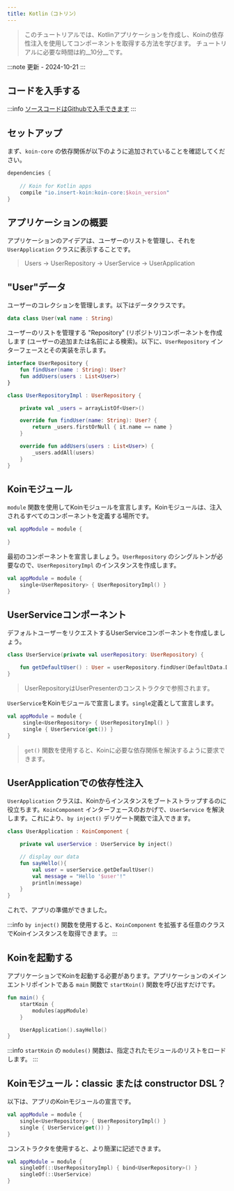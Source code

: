 ```yaml
---
title: Kotlin（コトリン）
---
```

> このチュートリアルでは、Kotlinアプリケーションを作成し、Koinの依存性注入を使用してコンポーネントを取得する方法を学びます。
> チュートリアルに必要な時間は約__10分__です。

:::note
更新 - 2024-10-21
:::

## コードを入手する

:::info
[ソースコードはGithubで入手できます](https://github.com/InsertKoinIO/koin-getting-started/tree/main/kotlin)
:::

## セットアップ

まず、`koin-core` の依存関係が以下のように追加されていることを確認してください。

```groovy
dependencies {
    
    // Koin for Kotlin apps
    compile "io.insert-koin:koin-core:$koin_version"
}
```

## アプリケーションの概要

アプリケーションのアイデアは、ユーザーのリストを管理し、それを `UserApplication` クラスに表示することです。

> Users -> UserRepository -> UserService -> UserApplication

## "User"データ

ユーザーのコレクションを管理します。以下はデータクラスです。

```kotlin
data class User(val name : String)
```

ユーザーのリストを管理する "Repository" (リポジトリ)コンポーネントを作成します (ユーザーの追加または名前による検索)。以下に、`UserRepository` インターフェースとその実装を示します。

```kotlin
interface UserRepository {
    fun findUser(name : String): User?
    fun addUsers(users : List<User>)
}

class UserRepositoryImpl : UserRepository {

    private val _users = arrayListOf<User>()

    override fun findUser(name: String): User? {
        return _users.firstOrNull { it.name == name }
    }

    override fun addUsers(users : List<User>) {
        _users.addAll(users)
    }
}
```

## Koinモジュール

`module` 関数を使用してKoinモジュールを宣言します。Koinモジュールは、注入されるすべてのコンポーネントを定義する場所です。

```kotlin
val appModule = module {
    
}
```

最初のコンポーネントを宣言しましょう。`UserRepository` のシングルトンが必要なので、`UserRepositoryImpl` のインスタンスを作成します。

```kotlin
val appModule = module {
    single<UserRepository> { UserRepositoryImpl() }
}
```

## UserServiceコンポーネント

デフォルトユーザーをリクエストするUserServiceコンポーネントを作成しましょう。

```kotlin
class UserService(private val userRepository: UserRepository) {

    fun getDefaultUser() : User = userRepository.findUser(DefaultData.DEFAULT_USER.name) ?: error("Can't find default user")
}
```

> UserRepositoryはUserPresenterのコンストラクタで参照されます。

`UserService`をKoinモジュールで宣言します。`single`定義として宣言します。

```kotlin
val appModule = module {
     single<UserRepository> { UserRepositoryImpl() }
     single { UserService(get()) }
}
```

> `get()` 関数を使用すると、Koinに必要な依存関係を解決するように要求できます。

## UserApplicationでの依存性注入

`UserApplication` クラスは、Koinからインスタンスをブートストラップするのに役立ちます。`KoinComponent` インターフェースのおかげで、`UserService` を解決します。これにより、`by inject()` デリゲート関数で注入できます。

```kotlin
class UserApplication : KoinComponent {

    private val userService : UserService by inject()

    // display our data
    fun sayHello(){
        val user = userService.getDefaultUser()
        val message = "Hello '$user'!"
        println(message)
    }
}
```

これで、アプリの準備ができました。

:::info
`by inject()` 関数を使用すると、`KoinComponent` を拡張する任意のクラスでKoinインスタンスを取得できます。
:::

## Koinを起動する

アプリケーションでKoinを起動する必要があります。アプリケーションのメインエントリポイントである `main` 関数で `startKoin()` 関数を呼び出すだけです。

```kotlin
fun main() {
    startKoin {
        modules(appModule)
    }

    UserApplication().sayHello()
}
```

:::info
`startKoin` の `modules()` 関数は、指定されたモジュールのリストをロードします。
:::

## Koinモジュール：classic または constructor DSL？

以下は、アプリのKoinモジュールの宣言です。

```kotlin
val appModule = module {
    single<UserRepository> { UserRepositoryImpl() }
    single { UserService(get()) }
}
```

コンストラクタを使用すると、より簡潔に記述できます。

```kotlin
val appModule = module {
    singleOf(::UserRepositoryImpl) { bind<UserRepository>() }
    singleOf(::UserService)
}
```